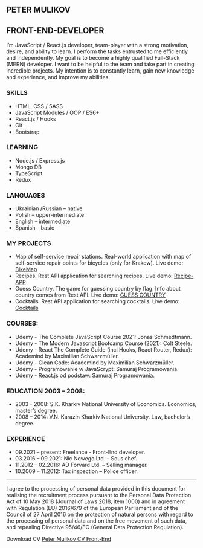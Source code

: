 ## PETER MULIKOV 
## FRONT-END-DEVELOPER 

I’m JavaScript / React.js developer, team-player with a strong motivation, desire, and ability to learn. I perform the tasks entrusted to me efficiently and independently. My goal is to become a highly qualified Full-Stack (MERN) developer. I want to be helpful to the team and take part in creating incredible projects. My intention is to constantly learn, gain new knowledge and experience, and improve my abilities. 
 
 ### SKILLS 
- HTML, CSS / SASS 
- JavaScript Modules / OOP / ES6+
- React.js / Hooks 
- Git 
- Bootstrap  

### LEARNING 
- Node.js / Express.js 
- Mongo DB 
- TypeScript 
- Redux  

### LANGUAGES 
- Ukrainian /Russian – native 
- Polish – upper-intermediate  
- English – intermediate
- Spanish – basic 

### MY PROJECTS 
- Map of self-service repair stations. Real-world application with map of self-service repair points for bicycles (only for Krakow).
  Live demo: [BikeMap](https://bikemap1.netlify.app/)
- Recipes. Rest API application for searching recipes. 
  Live demo: [Recipe-APP](https://mulikov-peter.github.io/Recipe-App/)  
- Guess Country. The game for guessing country by flag. Info about country comes from Rest API. 
  Live demo: [GUESS COUNTRY](https://guess-country-v1.netlify.app/)
- Cocktails. Rest API application for searching cocktails. 
  Live demo: [Cocktails](https://cocktails-v1.netlify.app/)
 
### COURSES:
- Udemy - The Complete JavaScript Course 2021: Jonas Schmedtmann.
- Udemy - The Modern Javascript Bootcamp Course (2021): Colt Steele.
- Udemy - React The Complete Guide (incl Hooks, React Router, Redux): Academind by Maximilian Schwarzmüller.
- Udemy - Clean Code: Academind by Maximilian Schwarzmüller.
- Udemy - Programowanie w JavaScrypt: Samuraj Programowania.
- Udemy - React.js od podstaw: Samuraj Programowania.

### EDUCATION 2003 – 2008: 
- 2003 - 2008: S.K. Kharkiv National University of Economics. Economics, master’s degree. 
- 2008 – 2014: V.N. Karazin Kharkiv National University. Law, bachelor’s degree. 

### EXPERIENCE 
- 09.2021 – present: Freelance - Front-End developer.  
- 03.2016 – 09.2021:  Nic Nowego Ltd. – Sous chef. 
- 11.2012 – 02.2016: AD Forvard Ltd. – Selling manager. 
- 10.2009 – 11.2012: Tax inspection – Police officer. 

---

I agree to the processing of personal data provided in this document for realising the recruitment process pursuant to the Personal Data Protection Act of 10 May 2018 (Journal of Laws 2018, item 1000) and in agreement with Regulation (EU) 2016/679 of the European Parliament and of the Council of 27 April 2016 on the protection of natural persons with regard to the processing of personal data and on the free movement of such data, and repealing Directive 95/46/EC (General Data Protection Regulation).

Download CV [Peter Mulikov CV Front-End](https://github.com/mulikov-peter/CV/blob/main/CV-Peter-Front-End-en.pdf)

